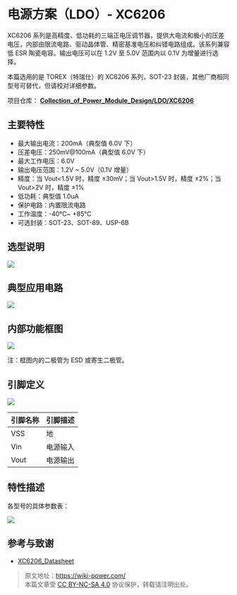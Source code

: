 # 电源方案（LDO）- XC6206

XC6206 系列是高精度、低功耗的三端正电压调节器，提供大电流和极小的压差电压，内部由限流电路、驱动晶体管、精密基准电压和纠错电路组成。该系列兼容低 ESR 陶瓷电容。输出电压可以在 1.2V 至 5.0V 范围内以 0.1V 为增量进行选择。

本篇选用的是 TOREX（特瑞仕）的 XC6206 系列，SOT-23 封装，其他厂商相同型号可替代，但请校对详细参数。

项目仓库： [**Collection_of_Power_Module_Design/LDO/XC6206**](https://github.com/linyuxuanlin/Collection_of_Power_Module_Design/tree/main/LDO/XC6206)

## 主要特性

- 最大输出电流：200mA（典型值 6.0V 下）
- 压差电压：250mV@100mA（典型值 6.0V 下）
- 最大工作电压：6.0V
- 输出电压范围：1.2V ~ 5.0V（0.1V 增量）
- 精度：当 Vout<1.5V 时，精度 ±30mV；当 Vout>1.5V 时，精度 ±2%；当 Vout>2V 时，精度 ±1%
- 低功耗：典型值 1.0uA
- 保护电路：内置限流电路
- 工作温度：-40℃~ +85℃
- 可选封装：SOT-23、SOT-89、USP-6B

## 选型说明

![](https://wiki-media-1253965369.cos.ap-guangzhou.myqcloud.com/img/20220420102910.png)

## 典型应用电路

![](https://wiki-media-1253965369.cos.ap-guangzhou.myqcloud.com/img/20220420102323.png)

## 内部功能框图

![](https://wiki-media-1253965369.cos.ap-guangzhou.myqcloud.com/img/20220420102514.png)

注：框图内的二极管为 ESD 或寄生二极管。

## 引脚定义

![](https://wiki-media-1253965369.cos.ap-guangzhou.myqcloud.com/img/20220420103005.png)

| 引脚名称 | 引脚描述 |
| -------- | -------- |
| VSS      | 地       |
| Vin      | 电源输入 |
| Vout     | 电源输出 |

## 特性描述

各型号的具体参数表：

![](https://wiki-media-1253965369.cos.ap-guangzhou.myqcloud.com/img/20220420103738.png)

## 参考与致谢

- [XC6206_Datasheet](https://www.torexsemi.com/file/xc6206/XC6206.pdf)

> 原文地址：<https://wiki-power.com/>  
> 本篇文章受 [CC BY-NC-SA 4.0](https://creativecommons.org/licenses/by/4.0/deed.zh) 协议保护，转载请注明出处。
